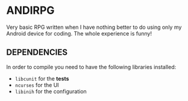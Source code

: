 # ANDIRPG

Very basic RPG written when I have nothing better to do using only my Android
device for coding. The whole experience is funny!

## DEPENDENCIES

In order to compile you need to have the following libraries installed:
- `libcunit` for the **tests**
- `ncurses` for the UI
- `libinih` for the configuration

